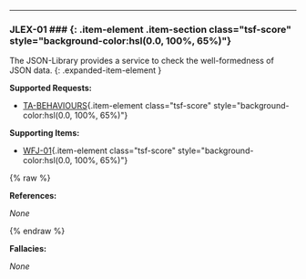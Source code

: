 

---

### JLEX-01 ### {: .item-element .item-section class="tsf-score" style="background-color:hsl(0.0, 100%, 65%)"}

The JSON-Library provides a service to check the well-formedness of JSON data.
{: .expanded-item-element }

**Supported Requests:**

- [TA-BEHAVIOURS](TA.md#ta-behaviours){.item-element class="tsf-score" style="background-color:hsl(0.0, 100%, 65%)"}

**Supporting Items:**

- [WFJ-01](WFJ.md#wfj-01){.item-element class="tsf-score" style="background-color:hsl(0.0, 100%, 65%)"}

{% raw %}

**References:**

_None_

{% endraw %}

**Fallacies:**

_None_
